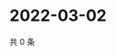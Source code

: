 # 2022-03-02

共 0 条

<!-- BEGIN WEIBO -->
<!-- 最后更新时间 Wed Mar 02 2022 03:11:48 GMT+0800 (China Standard Time) -->

<!-- END WEIBO -->
